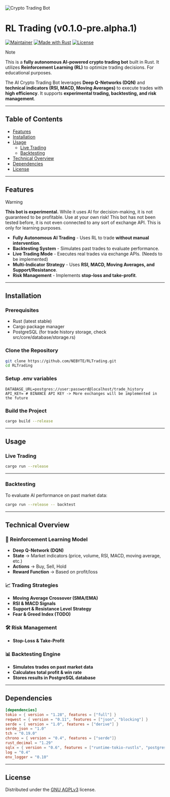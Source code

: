 <img src="https://l7mozmkiwy.ufs.sh/f/HKemhjN71TyOBDSBjRYWE0OaYPF9Vq4jUDItmN6JuXrkiTAe" alt="Crypto Trading Bot">

# RL Trading (v0.1.0-pre.alpha.1)

[![Maintainer](https://img.shields.io/badge/maintainer-CARLOS-blue)](https://github.com/carlos-crypto)
[![Made with Rust](https://img.shields.io/badge/Made%20with-Rust-1f425f.svg)](https://www.rust-lang.org/)
[![License](https://img.shields.io/badge/License-GNU_AGPLv3-blue)](https://choosealicense.com/licenses/agpl-3.0/)

> [!NOTE]
> This is a **fully autonomous AI-powered crypto trading bot** built in Rust. It utilizes **Reinforcement Learning (RL)** to optimize trading decisions. For educational purposes.

The AI Crypto Trading Bot leverages **Deep Q-Networks (DQN)** and **technical indicators (RSI, MACD, Moving Averages)** to execute trades with **high efficiency**. It supports **experimental trading, backtesting, and risk management**.

---

## Table of Contents

- [Features](#features)
- [Installation](#installation)
- [Usage](#usage)
  - [Live Trading](#live-trading)
  - [Backtesting](#backtesting)
- [Technical Overview](#technical-overview)
- [Dependencies](#dependencies)
- [License](#license)

---

## Features

> [!WARNING]
> **This bot is experimental.** While it uses AI for decision-making, it is not guaranteed to be profitable. Use at your own risk!
> This bot has not been tested before, it is not even connected to any sort of exchange API. This is only for learning purposes.

- **Fully Autonomous AI Trading** - Uses RL to trade **without manual intervention**.
- **Backtesting System** - Simulates past trades to evaluate performance.
- **Live Trading Mode** - Executes real trades via exchange APIs. (Needs to be implemented)
- **Multi-Indicator Strategy** - Uses **RSI, MACD, Moving Averages, and Support/Resistance**.
- **Risk Management** - Implements **stop-loss and take-profit**.

---

## Installation

### Prerequisites

- Rust (latest stable)
- Cargo package manager
- PostgreSQL (for trade history storage, check src/core/database/storage.rs)

### Clone the Repository

```sh
git clone https://github.com/NEBYTE/RLTrading.git
cd RLTrading
```

### Setup .env variables

```env
DATABASE_URL=postgres://user:password@localhost/trade_history
API_KEY= # BINANCE API KEY -> More exchanges will be implemented in the future
```

### Build the Project

```sh
cargo build --release
```

---

## Usage

### Live Trading

```sh
cargo run --release
```

---

### Backtesting

To evaluate AI performance on past market data:

```sh
cargo run --release -- backtest
```

---

## Technical Overview

### 🏦 **Reinforcement Learning Model**
- **Deep Q-Network (DQN)**
- **State** → Market indicators (price, volume, RSI, MACD, moving average, etc.)
- **Actions** → Buy, Sell, Hold
- **Reward Function** → Based on profit/loss

### 📈 **Trading Strategies**
- **Moving Average Crossover (SMA/EMA)**
- **RSI & MACD Signals**
- **Support & Resistance Level Strategy**
- **Fear & Greed Index (TODO)**

### 🛠 **Risk Management**
- **Stop-Loss & Take-Profit**

### 📊 **Backtesting Engine**
- **Simulates trades on past market data**
- **Calculates total profit & win rate**
- **Stores results in PostgreSQL database**

---

## Dependencies

```toml
[dependencies]
tokio = { version = "1.28", features = ["full"] }
reqwest = { version = "0.11", features = ["json", "blocking"] }
serde = { version = "1.0", features = ["derive"] }
serde_json = "1.0"
tch = "0.19.0"
chrono = { version = "0.4", features = ["serde"]}
rust_decimal = "1.29"
sqlx = { version = "0.6", features = ["runtime-tokio-rustls", "postgres", "macros"] }
log = "0.4"
env_logger = "0.10"
```

---

## License

Distributed under the [GNU AGPLv3](https://choosealicense.com/licenses/agpl-3.0/) license.